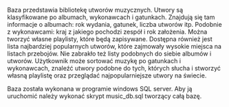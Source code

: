Baza przedstawia bibliotekę utworów muzycznych. Utwory są klasyfikowane po albumach, wykonawcach i gatunkach. Znajdują się tam informacje o albumach: rok wydania, gatunek, liczba utworów itp. Podobnie z wykonawcami: kraj z jakiego pochodzi zespół i rok założenia. Można tworzyć własne playlisty, które będą zapisywane. Dostępna również jest lista najbardziej popularnych utworów, które zajmowały wysokie miejsca na listach przebojów. Nie zabrakło też listy podobnych do siebie albumów i utworów. Użytkownik może sortować muzykę po gatunkach i wykonawcach, znaleźć utwory podobne do tych, których słucha i stworzyć własną playlistę oraz przeglądać najpopularniejsze utwory na świecie. 

Baza została wykonana w programie windows SQL server.
Aby ją uruchomić należy wykonać skrypt music_db.sql tworzący całą bazę.